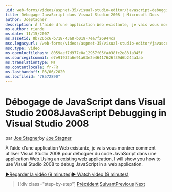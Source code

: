 ```yaml
---
uid: web-forms/videos/aspnet-35/visual-studio-editor/javascript-debugging-in-visual-studio-2008
title: Débogage JavaScript dans Visual Studio 2008 | Microsoft Docs
author: JoeStagner
description: À l’aide d’une application Web existante, je vais vous montrer comment utiliser Visual Studio 2008 pour déboguer du code JavaScript dans une application Web.
ms.author: riande
ms.date: 11/15/2007
ms.assetid: 8b726bc6-b718-43a8-b019-7ea7f26944ca
msc.legacyurl: /web-forms/videos/aspnet-35/visual-studio-editor/javascript-debugging-in-visual-studio-2008
msc.type: video
ms.openlocfilehash: 8059aef7d977e0a12957f05fab38fc2e831a345f
ms.sourcegitcommit: e7e91932a6e91a63e2e46417626f39d6b244a3ab
ms.translationtype: MT
ms.contentlocale: fr-FR
ms.lasthandoff: 03/06/2020
ms.locfileid: "78572890"
---
```

# <a name="javascript-debugging-in-visual-studio-2008"></a><span data-ttu-id="cf2ae-103">Débogage de JavaScript dans Visual Studio 2008</span><span class="sxs-lookup"><span data-stu-id="cf2ae-103">JavaScript Debugging in Visual Studio 2008</span></span>

<span data-ttu-id="cf2ae-104">par [Joe Stagner](https://github.com/JoeStagner)</span><span class="sxs-lookup"><span data-stu-id="cf2ae-104">by [Joe Stagner](https://github.com/JoeStagner)</span></span>

<span data-ttu-id="cf2ae-105">À l’aide d’une application Web existante, je vais vous montrer comment utiliser Visual Studio 2008 pour déboguer du code JavaScript dans une application Web.</span><span class="sxs-lookup"><span data-stu-id="cf2ae-105">Using an existing web application, I will show you how to use Visual Studio 2008 to debug JavaScript in a web application.</span></span>

[<span data-ttu-id="cf2ae-106">&#9654;Regarder la vidéo (9 minutes)</span><span class="sxs-lookup"><span data-stu-id="cf2ae-106">&#9654; Watch video (9 minutes)</span></span>](https://channel9.msdn.com/Blogs/ASP-NET-Site-Videos/javascript-debugging-in-visual-studio-2008)

> [!div class="step-by-step"]
> <span data-ttu-id="cf2ae-107">[Précédent](javascript-intellisense-support-in-visual-studio-2008.md)
> [Suivant](multi-targeting-support-in-visual-studio-2008.md)</span><span class="sxs-lookup"><span data-stu-id="cf2ae-107">[Previous](javascript-intellisense-support-in-visual-studio-2008.md)
[Next](multi-targeting-support-in-visual-studio-2008.md)</span></span>
